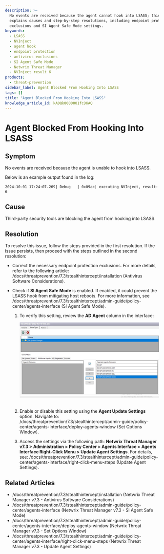 ```yaml
---
description: >-
  No events are received because the agent cannot hook into LSASS; this article
  explains causes and step-by-step resolutions, including endpoint protection
  exclusions and SI Agent Safe Mode settings.
keywords:
  - LSASS
  - NVInject
  - agent hook
  - endpoint protection
  - antivirus exclusions
  - SI Agent Safe Mode
  - Netwrix Threat Manager
  - NVInject result 6
products:
  - threat-prevention
sidebar_label: Agent Blocked From Hooking Into LSASS
tags: []
title: "Agent Blocked From Hooking Into LSASS"
knowledge_article_id: kA0Qk0000001fcDKAQ
---
```


# Agent Blocked From Hooking Into LSASS

## Symptom

No events are received because the agent is unable to hook into LSASS.

Below is an example output found in the log:

```text
2024-10-01 17:24:07.269| Debug   | 0x09ac| executing NVInject, result: 6
```

## Cause

Third-party security tools are blocking the agent from hooking into LSASS.

## Resolution

To resolve this issue, follow the steps provided in the first resolution. If the issue persists, then proceed with the steps outlined in the second resolution:

- Correct the necessary endpoint protection exclusions. For more details, refer to the following article: /docs/threatprevention/7.3/stealthintercept/installation (Antivirus Software Considerations).
- Check if **SI Agent Safe Mode** is enabled. If enabled, it could prevent the LSASS hook from mitigating host reboots. For more information, see /docs/threatprevention/7.3/stealthintercept/admin-guide/policy-center/agents-interface (SI Agent Safe Mode).

  1. To verify this setting, review the **AD Agent** column in the interface:

     ![AD](images/servlet_image_6a2f3ac990a0.png)<br /><br />

  2. Enable or disable this setting using the **Agent Update Settings** option. Navigate to: /docs/threatprevention/7.3/stealthintercept/admin-guide/policy-center/agents-interface/deploy-agents-window (Set Options Window).
  3. Access the settings via the following path: **Netwrix Threat Manager v7.3 > Administration > Policy Center > Agents Interface > Agents Interface Right-Click Menu > Update Agent Settings**. For details, see: /docs/threatprevention/7.3/stealthintercept/admin-guide/policy-center/agents-interface/right-click-menu-steps (Update Agent Settings).

## Related Articles

- /docs/threatprevention/7.3/stealthintercept/installation (Netwrix Threat Manager v7.3 - Antivirus Software Considerations)
- /docs/threatprevention/7.3/stealthintercept/admin-guide/policy-center/agents-interface (Netwrix Threat Manager v7.3 - SI Agent Safe Mode)
- /docs/threatprevention/7.3/stealthintercept/admin-guide/policy-center/agents-interface/deploy-agents-window (Netwrix Threat Manager v7.3 - Set Options Window)
- /docs/threatprevention/7.3/stealthintercept/admin-guide/policy-center/agents-interface/right-click-menu-steps (Netwrix Threat Manager v7.3 - Update Agent Settings)
